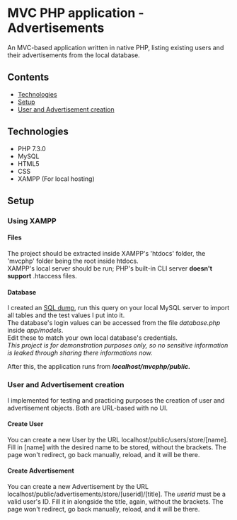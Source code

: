 # MVC PHP application - Advertisements

An MVC-based application written in native PHP, listing existing users and their advertisements from the local database.
 
## Contents
- [Technologies](#technologies)
- [Setup](#setup)
- [User and Advertisement creation](#user-and-advertisement-creation)
## Technologies
- PHP 7.3.0
- MySQL
- HTML5
- CSS
- XAMPP (For local hosting)

## Setup
### Using XAMPP
#### Files
The project should be extracted inside XAMPP's 'htdocs' folder, the 'mvcphp' folder being the root inside htdocs.
<br>
XAMPP's local server should be run; PHP's built-in CLI server <b>doesn't support</b> .htaccess files.
#### Database
I created an [SQL dump](https://github.com/csaba-j/mvcphp/files/10825757/mvcphp_dump.zip), run this query on your local MySQL server to import all tables and the test values I put into it.
<br>
The database's login values can be accessed from the file <i>database.php</i> inside <i>app/models</i>.
<br>
Edit these to match your own local database's credentials.
<br>
<i>This project is for demonstration purposes only, so no sensitive information is leaked through sharing there informations now.</i>

After this, the application runs from <i><b>localhost/mvcphp/public.</b></i>

### User and Advertisement creation
I implemented for testing and practicing purposes the creation of user and advertisement objects. Both are URL-based with no UI.
#### Create User
You can create a new User by the URL localhost/public/users/store/[name].
Fill in [name] with the desired name to be stored, without the brackets.
The page won't redirect, go back manually, reload, and it will be there.
#### Create Advertisement
You can create a new Advertisement by the URL localhost/public/advertisements/store/[userid]/[title].
The <i>userid</i> must be a valid user's ID. Fill it in alongside the title, again, without the brackets.
The page won't redirect, go back manually, reload, and it will be there.


